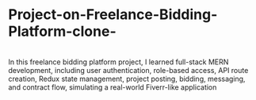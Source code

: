 # Project-on-Freelance-Bidding-Platform-clone-
<br>
In this freelance bidding platform project, I learned full-stack MERN development, including user authentication, role-based access, API route creation, Redux state management, project posting, bidding, messaging, and contract flow, simulating a real-world Fiverr-like application
